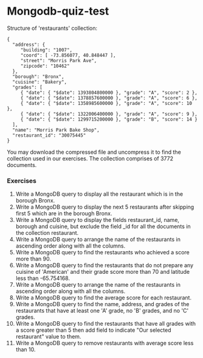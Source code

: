 # Mongodb-quiz-test

Structure of 'restaurants' collection:
```
{
  "address": {
     "building": "1007",
     "coord": [ -73.856077, 40.848447 ],
     "street": "Morris Park Ave",
     "zipcode": "10462"
  },
  "borough": "Bronx",
  "cuisine": "Bakery",
  "grades": [
     { "date": { "$date": 1393804800000 }, "grade": "A", "score": 2 },
     { "date": { "$date": 1378857600000 }, "grade": "A", "score": 6 },
     { "date": { "$date": 1358985600000 }, "grade": "A", "score": 10 },
     { "date": { "$date": 1322006400000 }, "grade": "A", "score": 9 },
     { "date": { "$date": 1299715200000 }, "grade": "B", "score": 14 }
  ],
  "name": "Morris Park Bake Shop",
  "restaurant_id": "30075445"
}
```
You may download the compressed file and uncompress it to find the collection used in our exercises. The collection comprises of 3772 documents.

### Exercises
1. Write a MongoDB query to display all the restaurant which is in the borough Bronx.
2. Write a MongoDB query to display the next 5 restaurants after skipping first 5 which are in the borough Bronx.
3. Write a MongoDB query to display the fields restaurant_id, name, borough and cuisine, but exclude the field _id for all the documents in the collection restaurant.
4. Write a MongoDB query to arrange the name of the restaurants in ascending order along with all the columns.
5. Write a MongoDB query to find the restaurants who achieved a score more than 90.
6. Write a MongoDB query to find the restaurants that do not prepare any cuisine of 'American' and their grade score more than 70 and latitude less than -65.754168.
7. Write a MongoDB query to arrange the name of the restaurants in ascending order along with all the columns.
8. Write a MongoDB query to find the average score for each restaurant.
9. Write a MongoDB query to find the name, address, and grades of the restaurants that have at least one 'A' grade, no 'B' grades, and no 'C' grades.
10. Write a MongoDB query to find the restaurants that have all grades with a score greater than 5 then add field to indicate "Our selected restaurant" value to them.
11. Write a MongoDB query to remove restaurants with average score less than 10. 





